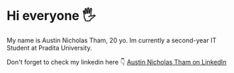 # Hi everyone 🖐️

My name is Austin Nicholas Tham, 20 yo. Im currently a second-year IT Student at Pradita University.

Don't forget to check my linkedin here 👇
[Austin Nicholas Tham on LinkedIn](https://www.linkedin.com/in/austinnick112/)
